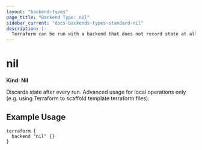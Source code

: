 ```yaml
---
layout: "backend-types"
page_title: "Backend Type: nil"
sidebar_current: "docs-backends-types-standard-nil"
description: |-
  Terraform can be run with a backend that does not record state at all.
---
```


# nil

**Kind: Nil**

Discards state after every run. Advanced usage for local operations only (e.g.
using Terraform to scaffold template terraform files).

## Example Usage

```hcl
terraform {
  backend "nil" {}
}
```

